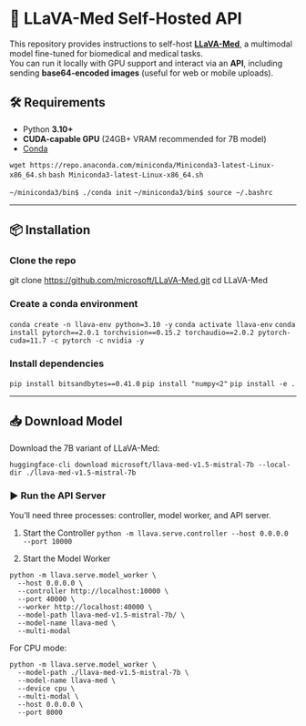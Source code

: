 # 🧪 LLaVA-Med Self-Hosted API

This repository provides instructions to self-host **[LLaVA-Med](https://github.com/microsoft/LLaVA-Med)**, a multimodal model fine-tuned for biomedical and medical tasks.  
You can run it locally with GPU support and interact via an **API**, including sending **base64-encoded images** (useful for web or mobile uploads).



## 🛠 Requirements
- Python **3.10+**
- **CUDA-capable GPU** (24GB+ VRAM recommended for 7B model)
- [Conda](https://docs.conda.io/projects/conda/en/latest/user-guide/install/)

`wget https://repo.anaconda.com/miniconda/Miniconda3-latest-Linux-x86_64.sh`
`bash Miniconda3-latest-Linux-x86_64.sh`

`~/miniconda3/bin$ ./conda init`
`~/miniconda3/bin$ source ~/.bashrc`

---

## 📦 Installation


### Clone the repo
git clone https://github.com/microsoft/LLaVA-Med.git
cd LLaVA-Med

### Create a conda environment
`conda create -n llava-env python=3.10 -y` 
`conda activate llava-env` 
`conda install pytorch==2.0.1 torchvision==0.15.2 torchaudio==2.0.2 pytorch-cuda=11.7 -c pytorch -c nvidia -y`

### Install dependencies
`pip install bitsandbytes==0.41.0`
`pip install "numpy<2"`
`pip install -e .`

---

## 📥 Download Model

Download the 7B variant of LLaVA-Med:

`huggingface-cli download microsoft/llava-med-v1.5-mistral-7b --local-dir ./llava-med-v1.5-mistral-7b`

### ▶️ Run the API Server

You’ll need three processes: controller, model worker, and API server.

1. Start the Controller
`python -m llava.serve.controller --host 0.0.0.0 --port 10000`

2. Start the Model Worker  

```
python -m llava.serve.model_worker \
  --host 0.0.0.0 \
  --controller http://localhost:10000 \
  --port 40000 \
  --worker http://localhost:40000 \
  --model-path llava-med-v1.5-mistral-7b/ \
  --model-name llava-med \
  --multi-modal
```

For CPU mode:
```
python -m llava.serve.model_worker \
  --model-path ./llava-med-v1.5-mistral-7b \
  --model-name llava-med \
  --device cpu \
  --multi-modal \
  --host 0.0.0.0 \
  --port 8000
```


